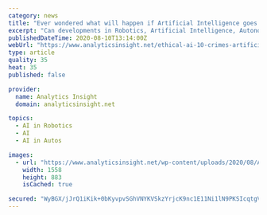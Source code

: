 ```yaml
---
category: news
title: "Ever wondered what will happen if Artificial Intelligence goes to the wrong hands?"
excerpt: "Can developments in Robotics, Artificial Intelligence, Autonomous Cars cause any danger? Read how harmful are biases in AI and privacy intrusion caused by AI"
publishedDateTime: 2020-08-10T13:14:00Z
webUrl: "https://www.analyticsinsight.net/ethical-ai-10-crimes-artificial-intelligence-may-encourage/"
type: article
quality: 35
heat: 35
published: false

provider:
  name: Analytics Insight
  domain: analyticsinsight.net

topics:
  - AI in Robotics
  - AI
  - AI in Autos

images:
  - url: "https://www.analyticsinsight.net/wp-content/uploads/2020/08/Artificial-Intelligence.png"
    width: 1558
    height: 883
    isCached: true

secured: "WyBGX/jJrQ1iKik+0bKyvpvSGhVNYKVSkzYrjcK9nc1E11Ni1lN9PKSIcqtgVtazWDi0Xk8ycKc2UiXL5CxU60EbatiG9eC7eIrsoXeSGhQdkoT94ByN4UcS00miW13WmELgvhndsiimuZ0GfYIqkomLRWyjOueTpX8reUwG4bEtuehz/crHExxYIltlMi9COP4Jq59PPF698Pc6vgZLUI7LgybpO/drurPQVNxSBapMcUVXP+rfN+XmyWjxg4Egx+ZTmqawNCwtWSWHpe2Uhup3ps141sVxst7yMdP/JpQAvkDhepqW05UiIsR4K7lrbliYI7o64p3Y9/FLeN2ZvA==;k6mxYjfVymdixtU9H3cq/A=="
---
```


